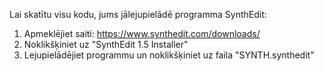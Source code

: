 Lai skatītu visu kodu, jums jālejupielādē programma SynthEdit:

1. Apmeklējiet saiti: https://www.synthedit.com/downloads/
2. Noklikšķiniet uz "SynthEdit 1.5 Installer"
3. Lejupielādējiet programmu un noklikšķiniet uz faila "SYNTH.synthedit"
